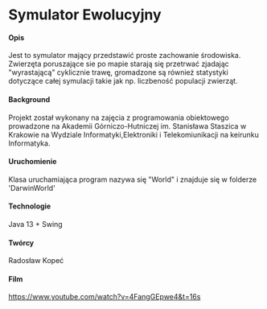 # Symulator Ewolucyjny
#### Opis
Jest to symulator mający przedstawić proste zachowanie środowiska. Zwierzęta poruszające sie po mapie
starają się przetrwać zjadając "wyrastającą" cyklicznie trawę, gromadzone są również statystyki
dotyczące całej symulacji takie jak np. liczbeność populacji zwierząt.
#### Background
Projekt został wykonany na zajęcia z programowania obiektowego prowadzone na
Akademii Górniczo-Hutniczej im. Stanisława Staszica w Krakowie na Wydziale 
Informatyki,Elektroniki i Telekomiunikacji na keirunku Informatyka.
#### Uruchomienie
Klasa uruchamiająca program nazywa się "World" i znajduje się w folderze 'DarwinWorld'
#### Technologie
Java 13 + Swing
#### Twórcy
Radosław Kopeć
#### Film
https://www.youtube.com/watch?v=4FangGEpwe4&t=16s